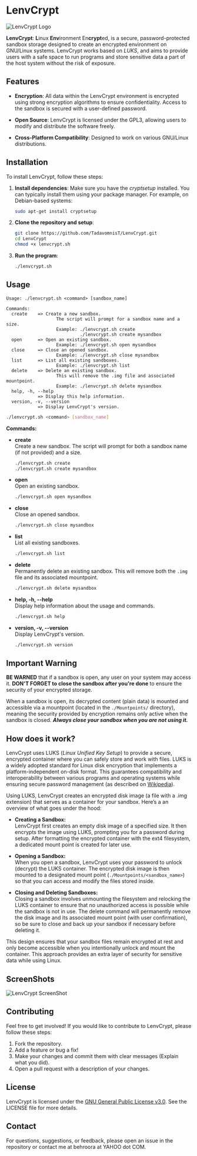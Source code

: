 
# LenvCrypt

![LenvCrypt Logo](./Docs/Images/LenvCrypt_logo.png)

**LenvCrypt**: **L**inux **Env**ironment En**crypt**ed, is a secure, password-protected sandbox storage designed to create an encrypted environment on GNU/Linux systems. LenvCrypt works based on _LUKS_, and aims to provide users with a safe space to run programs and store sensitive data a part of the host system without the risk of exposure.


## Features

- **Encryption**: All data within the LenvCrypt environment is encrypted using strong encryption algorithms to ensure confidentiality. Access to the sandbox is secured with a user-defined password.

- **Open Source**: LenvCrypt is licensed under the GPL3, allowing users to modify and distribute the software freely.

- **Cross-Platform Compatibility**: Designed to work on various GNU/Linux distributions.

## Installation

To install LenvCrypt, follow these steps:

1. **Install dependencies**:
   Make sure you have the _cryptsetup_ installed. You can typically install them using your package manager. For example, on Debian-based systems:
   ```bash
   sudo apt-get install cryptsetup
   ```

2. **Clone the repository and setup**:
   ```bash
   git clone https://github.com/TadavomnisT/LenvCrypt.git
   cd LenvCrypt
   chmod +x lenvcrypt.sh
   ```

3. **Run the program**:
   ```bash
   ./lenvcrypt.sh
   ```

## Usage


```shell
Usage: ./lenvcrypt.sh <command> [sandbox_name]

Commands:
  create    => Create a new sandbox.
                   The script will prompt for a sandbox name and a size.
                   Example: ./lenvcrypt.sh create
                            ./lenvcrypt.sh create mysandbox
  open      => Open an existing sandbox.
                   Example: ./lenvcrypt.sh open mysandbox
  close     => Close an opened sandbox.
                   Example: ./lenvcrypt.sh close mysandbox
  list      => List all existing sandboxes.
                   Example: ./lenvcrypt.sh list
  delete    => Delete an existing sandbox.
                   This will remove the .img file and associated mountpoint.
                   Example: ./lenvcrypt.sh delete mysandbox
  help, -h, --help
            => Display this help information.
  version, -v, --version
            => Display LenvCrypt's version.
```

```bash
./lenvcrypt.sh <command> [sandbox_name]
```

  **Commands:**

- **create**  
  Create a new sandbox. The script will prompt for both a sandbox name (if not provided) and a size.  
  ```bash
  ./lenvcrypt.sh create
  ./lenvcrypt.sh create mysandbox
  ```

- **open**  
  Open an existing sandbox.  
  ```bash
  ./lenvcrypt.sh open mysandbox
  ```

- **close**  
  Close an opened sandbox.  
  ```bash
  ./lenvcrypt.sh close mysandbox
  ```

- **list**  
  List all existing sandboxes.  
  ```bash
  ./lenvcrypt.sh list
  ```

- **delete**  
  Permanently delete an existing sandbox. This will remove both the `.img` file and its associated mountpoint.  
  ```bash
  ./lenvcrypt.sh delete mysandbox
  ```

- **help, -h, --help**  
  Display help information about the usage and commands.  
  ```bash
  ./lenvcrypt.sh help
  ```

- **version, -v, --version**  
  Display LenvCrypt's version.  
  ```bash
  ./lenvcrypt.sh version
  ```

## Important Warning

**BE WARNED** that if a sandbox is open, any user on your system may access it. **DON'T FORGET to close the sandbox after you're done** to ensure the security of your encrypted storage.

When a sandbox is open, its decrypted content (plain data) is mounted and accessible via a mountpoint (located in the `./Mountpoints/` directory), meaning the security provided by encryption remains only active when the sandbox is closed. ***Always close your sandbox when you are not using it.***



## How does it work?

LenvCrypt uses LUKS (_Linux Unified Key Setup_) to provide a secure, encrypted container where you can safely store and work with files. LUKS is a widely adopted standard for Linux disk encryption that implements a platform-independent on-disk format. This guarantees compatibility and interoperability between various programs and operating systems while ensuring secure password management (as described on [Wikipedia](https://en.wikipedia.org/wiki/Linux_Unified_Key_Setup)).

Using LUKS, LenvCrypt creates an encrypted disk image (a file with a .img extension) that serves as a container for your sandbox. Here’s a an overview of what goes under the hood:

- **Creating a Sandbox:**  
  LenvCrypt first creates an empty disk image of a specified size. It then encrypts the image using LUKS, prompting you for a password during setup. After formatting the encrypted container with the ext4 filesystem, a dedicated mount point is created for later use.

- **Opening a Sandbox:**  
  When you open a sandbox, LenvCrypt uses your password to unlock (decrypt) the LUKS container. The encrypted disk image is then mounted to a designated mount point (`./Mountpoints/<sandbox_name>`) so that you can access and modify the files stored inside.

- **Closing and Deleting Sandboxes:**  
  Closing a sandbox involves unmounting the filesystem and relocking the LUKS container to ensure that no unauthorized access is possible while the sandbox is not in use. The delete command will permanently remove the disk image and its associated mount point (with user confirmation), so be sure to close and back up your sandbox if necessary before deleting it.

This design ensures that your sandbox files remain encrypted at rest and only become accessible when you intentionally unlock and mount the container. This approach provides an extra layer of security for sensitive data while using Linux.


## ScreenShots

![LenvCrypt ScreenShot](./Docs/Images/ScreenShot.png)


## Contributing

Feel free to get involved! If you would like to contribute to LenvCrypt, please follow these steps:

1. Fork the repository.
2. Add a feature or bug a fix!
3. Make your changes and commit them with clear messages (Explain what you did).
4. Open a pull request with a description of your changes.


## License

LenvCrypt is licensed under the [GNU General Public License v3.0](https://www.gnu.org/licenses/gpl-3.0.html). See the LICENSE file for more details.

## Contact

For questions, suggestions, or feedback, please open an issue in the repository or contact me at behroora at YAHOO dot COM.

